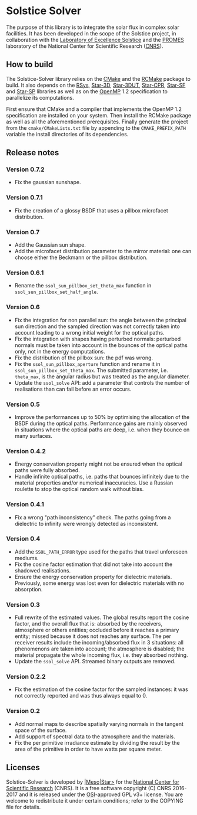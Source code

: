 # Solstice Solver

The purpose of this library is to integrate the solar flux in complex solar
facilities. It has been developed in the scope of the Solstice project, in
collaboration with the
[Laboratory of Excellence Solstice](http://www.labex-solstice.fr) and the
[PROMES](http://www.promes.cnrs.fr/index.php?page=home-en) laboratory of the
National Center for Scientific Research ([CNRS](http://www.cnrs.fr/index.php)).

## How to build

The Solstice-Solver library relies on the [CMake](http://www.cmake.org) and the
[RCMake](https://gitlab.com/vaplv/rcmake/) package to build.
It also depends on the
[RSys](https://gitlab.com/vaplv/rsys/),
[Star-3D](https://gitlab.com/meso-star/star-3d/),
[Star-3DUT](https://gitlab.com/meso-star/star-3dut),
[Star-CPR](https://gitlab.com/meso-star/star-cpr),
[Star-SF](https://gitlab.com/meso-star/star-sf) and
[Star-SP](https://gitlab.com/meso-star/star-sp/) libraries as well as on the
[OpenMP](http://www.openmp.org) 1.2 specification to parallelize its
computations.

First ensure that CMake and a compiler that implements the OpenMP 1.2
specification are installed on your system. Then install the RCMake package as
well as all the aforementioned prerequisites. Finally generate the project from
the `cmake/CMakeLists.txt` file by appending to the `CMAKE_PREFIX_PATH`
variable the install directories of its dependencies.

## Release notes

### Version 0.7.2

- Fix the gaussian sunshape.

### Version 0.7.1

- Fix the creation of a glossy BSDF that uses a pillbox microfacet
  distribution.

### Version 0.7

- Add the Gaussian sun shape.
- Add the microfacet distribution parameter to the mirror material: one can
  choose either the Beckmann or the pillbox distribution.

### Version 0.6.1

- Rename the `ssol_sun_pillbox_set_theta_max` function in
  `ssol_sun_pillbox_set_half_angle`.

### Version 0.6

- Fix the integration for non parallel sun: the angle between the principal sun
  direction and the sampled direction was not correctly taken into account
  leading to a wrong initial weight for the optical paths.
- Fix the integration with shapes having perturbed normals: perturbed normals
  must be taken into account in the bounces of the optical paths only, not in
  the energy computations.
- Fix the distribution of the pillbox sun: the pdf was wrong.
- Fix the `ssol_sun_pillbox_aperture` function and rename it in
  `ssol_sun_pillbox_set_theta_max`. The submitted parameter, i.e. `theta_max`,
  is the angular radius but was treated as the angular diameter.
- Update the `ssol_solve` API: add a parameter that controls the number of
  realisations than can fail before an error occurs.

### Version 0.5

- Improve the performances up to 50% by optimising the allocation of the BSDF
  during the optical paths. Performance gains are mainly observed in situations
  where the optical paths are deep, i.e. when they bounce on many surfaces.

### Version 0.4.2

- Energy conservation property might not be ensured when the optical paths were
  fully absorbed.
- Handle infinite optical paths, i.e. paths that bounces infinitely due to the
  material properties and/or numerical inaccuracies. Use a Russian roulette to
  stop the optical random walk without bias.

### Version 0.4.1

- Fix a wrong "path inconsistency" check. The paths going from a dielectric to
  infinity were wrongly detected as inconsistent.

### Version 0.4

- Add the `SSOL_PATH_ERROR` type used for the paths that travel unforeseen
  mediums.
- Fix the cosine factor estimation that did not take into account the
  shadowed realisations.
- Ensure the energy conservation property for dielectric materials. Previously,
  some energy was lost even for dielectric materials with no absorption.

### Version 0.3

- Full rewrite of the estimated values. The global results report the cosine
  factor, and the overall flux that is: absorbed by the receivers, atmosphere
  or others entities; occluded before it reaches a primary entity; missed
  because it does not reaches any surface. The per receiver results include the
  incoming/absorbed flux in 3 situations: all phenomenons are taken into
  account; the atmosphere is disabled; the material propagate the whole
  incoming flux, i.e. they absorbed nothing.
- Update the `ssol_solve` API. Streamed binary outputs are removed.

### Version 0.2.2

- Fix the estimation of the cosine factor for the  sampled instances: it was
  not correctly reported and was thus always equal to 0.

### Version 0.2

- Add normal maps to describe spatially varying normals in the tangent space of
  the surface.
- Add support of spectral data to the atmosphere and the materials.
- Fix the per primitive irradiance estimate by dividing the result by the area
  of the primitive in order to have watts per square meter.

## Licenses

Solstice-Solver is developed by [|Meso|Star>](http://www.meso-star.com) for the
[National Center for Scientific Research](http://www.cnrs.fr/index.php) (CNRS).
It is a free software copyright (C) CNRS 2016-2017 and it is released under the
[OSI](http://opensource.org)-approved GPL v3+ license. You are welcome to
redistribute it under certain conditions; refer to the COPYING file for
details.

